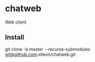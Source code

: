 # chatweb

Web client

## Install
git clone -b master --recurse-submodules git@github.com:stleon/chatweb.git